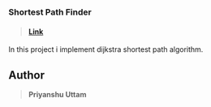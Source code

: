 
### Shortest Path Finder

> #### [ Link ](https://shortest-path-finder.netlify.app/ "   Link")


In this project i implement   dijkstra shortest path algorithm.




## Author

> **Priyanshu Uttam**
